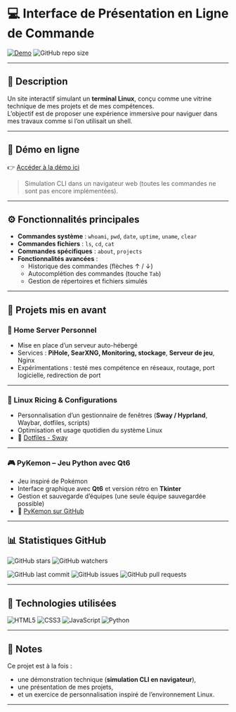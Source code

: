 # 💻 Interface de Présentation en Ligne de Commande

[![Demo](https://img.shields.io/badge/Demo-Live-blue?style=flat&logo=linux)](https://teilenh.github.io/Portfolio/)   ![GitHub repo size](https://img.shields.io/github/repo-size/Teilenh/Portfolio)

---

## :book: Description

Un site interactif simulant un **terminal Linux**, conçu comme une vitrine technique de mes projets et de mes compétences.  
L’objectif est de proposer une expérience immersive pour naviguer dans mes travaux comme si l’on utilisait un shell.

---

## :rocket: Démo en ligne

:point_right: [Accéder à la démo ici](https://teilenh.github.io/Portfolio/)  

> Simulation CLI dans un navigateur web (toutes les commandes ne sont pas encore implémentées).

---

## :gear: Fonctionnalités principales

- **Commandes système** : `whoami`, `pwd`, `date`, `uptime`, `uname`, `clear`  
- **Commandes fichiers** : `ls`, `cd`, `cat`  
- **Commandes spécifiques** : `about`, `projects`  
- **Fonctionnalités avancées** :  
  - Historique des commandes (flèches ↑ / ↓)  
  - Autocomplétion des commandes (touche `Tab`)  
  - Gestion de répertoires et fichiers simulés  

---

## :open_file_folder: Projets mis en avant

### :wrench: Home Server Personnel
- Mise en place d’un serveur auto-hébergé  
- Services : **PiHole, SearXNG, Monitoring, stockage**, **Serveur de jeu**, Nginx  
- Expérimentations : testé mes compétence en réseaux, routage, port logicielle, redirection de port
  
---

### :art: Linux Ricing & Configurations
- Personnalisation d’un gestionnaire de fenêtres (**Sway / Hyprland**, Waybar, dotfiles, scripts)  
- Optimisation et usage quotidien du système Linux  
- :link: [Dotfiles - Sway](https://github.com/Teilenh/Dotfiles-sway)  

---

### :video_game: PyKemon – Jeu Python avec Qt6
- Jeu inspiré de Pokémon  
- Interface graphique avec **Qt6** et version rétro en **Tkinter**  
- Gestion et sauvegarde d’équipes (une seule équipe sauvegardée possible)  
- :link: [PyKemon sur GitHub](https://github.com/Teilenh/PyKemon)  

---

## :bar_chart: Statistiques GitHub

![GitHub stars](https://img.shields.io/github/stars/Teilenh/Portfolio?style=social) ![GitHub watchers](https://img.shields.io/github/watchers/Teilenh/Portfolio?style=social)

![GitHub last commit](https://img.shields.io/github/last-commit/Teilenh/Portfolio)  ![GitHub issues](https://img.shields.io/github/issues/Teilenh/Portfolio)  ![GitHub pull requests](https://img.shields.io/github/issues-pr/Teilenh/Portfolio) 

---

## 🔧 Technologies utilisées

![HTML5](https://img.shields.io/badge/HTML5-E34F26?style=plastic&logo=html5&logoColor=white)
![CSS3](https://img.shields.io/badge/CSS3-1572B6?style=for-the-badge&logo=css3&logoColor=white)
![JavaScript](https://img.shields.io/badge/JavaScript-F7DF1E?style=for-the-badge&logo=javascript&logoColor=black)
![Python](https://img.shields.io/badge/Python-3776AB?style=flat-square&logo=python&logoColor=white)

---

## :pushpin: Notes

Ce projet est à la fois :  
- une démonstration technique (**simulation CLI en navigateur**),  
- une présentation de mes projets,  
- et un exercice de personnalisation inspiré de l’environnement Linux.  

---
